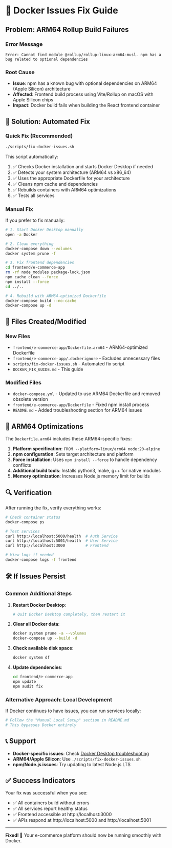 # 🔧 Docker Issues Fix Guide

## Problem: ARM64 Rollup Build Failures

### Error Message
```
Error: Cannot find module @rollup/rollup-linux-arm64-musl. npm has a bug related to optional dependencies
```

### Root Cause
- **Issue**: npm has a known bug with optional dependencies on ARM64 (Apple Silicon) architecture
- **Affected**: Frontend build process using Vite/Rollup on macOS with Apple Silicon chips
- **Impact**: Docker build fails when building the React frontend container

## 🚀 Solution: Automated Fix

### Quick Fix (Recommended)
```bash
./scripts/fix-docker-issues.sh
```

This script automatically:
1. ✅ Checks Docker installation and starts Docker Desktop if needed
2. ✅ Detects your system architecture (ARM64 vs x86_64)
3. ✅ Uses the appropriate Dockerfile for your architecture
4. ✅ Cleans npm cache and dependencies
5. ✅ Rebuilds containers with ARM64 optimizations
6. ✅ Tests all services

### Manual Fix
If you prefer to fix manually:

```bash
# 1. Start Docker Desktop manually
open -a Docker

# 2. Clean everything
docker-compose down --volumes
docker system prune -f

# 3. Fix frontend dependencies
cd frontend/e-commerce-app
rm -rf node_modules package-lock.json
npm cache clean --force
npm install --force
cd ../..

# 4. Rebuild with ARM64-optimized Dockerfile
docker-compose build --no-cache
docker-compose up -d
```

## 📁 Files Created/Modified

### New Files
- `frontend/e-commerce-app/Dockerfile.arm64` - ARM64-optimized Dockerfile
- `frontend/e-commerce-app/.dockerignore` - Excludes unnecessary files
- `scripts/fix-docker-issues.sh` - Automated fix script
- `DOCKER_FIX_GUIDE.md` - This guide

### Modified Files
- `docker-compose.yml` - Updated to use ARM64 Dockerfile and removed obsolete version
- `frontend/e-commerce-app/Dockerfile` - Fixed npm install process
- `README.md` - Added troubleshooting section for ARM64 issues

## 🍎 ARM64 Optimizations

The `Dockerfile.arm64` includes these ARM64-specific fixes:

1. **Platform specification**: `FROM --platform=linux/arm64 node:20-alpine`
2. **npm configuration**: Sets target architecture and platform
3. **Force installation**: Uses `npm install --force` to handle dependency conflicts
4. **Additional build tools**: Installs python3, make, g++ for native modules
5. **Memory optimization**: Increases Node.js memory limit for builds

## 🔍 Verification

After running the fix, verify everything works:

```bash
# Check container status
docker-compose ps

# Test services
curl http://localhost:5000/health  # Auth Service
curl http://localhost:5001/health  # User Service
curl http://localhost:3000         # Frontend

# View logs if needed
docker-compose logs -f frontend
```

## 🛠️ If Issues Persist

### Common Additional Steps

1. **Restart Docker Desktop**:
   ```bash
   # Quit Docker Desktop completely, then restart it
   ```

2. **Clear all Docker data**:
   ```bash
   docker system prune -a --volumes
   docker-compose up --build -d
   ```

3. **Check available disk space**:
   ```bash
   docker system df
   ```

4. **Update dependencies**:
   ```bash
   cd frontend/e-commerce-app
   npm update
   npm audit fix
   ```

### Alternative Approach: Local Development

If Docker continues to have issues, you can run services locally:

```bash
# Follow the "Manual Local Setup" section in README.md
# This bypasses Docker entirely
```

## 📞 Support

- **Docker-specific issues**: Check [Docker Desktop troubleshooting](https://docs.docker.com/desktop/troubleshoot/)
- **ARM64/Apple Silicon**: Use `./scripts/fix-docker-issues.sh`
- **npm/Node.js issues**: Try updating to latest Node.js LTS

## ✅ Success Indicators

Your fix was successful when you see:
- ✅ All containers build without errors
- ✅ All services report healthy status
- ✅ Frontend accessible at http://localhost:3000
- ✅ APIs respond at http://localhost:5000 and http://localhost:5001

---

**Fixed! 🎉** Your e-commerce platform should now be running smoothly with Docker. 